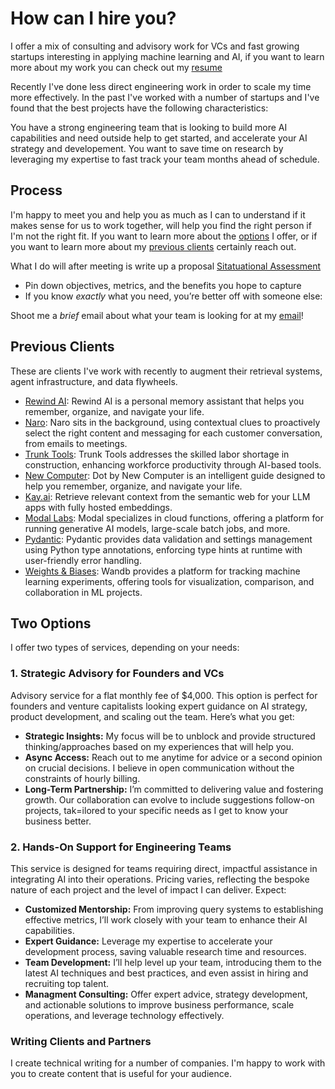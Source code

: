 # How can I hire you?

I offer a mix of consulting and advisory work for VCs and fast growing startups interesting in applying machine learning and AI, if you want to learn more about my work you can check out my [resume](https://jxnl.co)

Recently I've done less direct engineering work in order to scale my time more effectively. In the past I've worked with a number of startups and I've found that the best projects have the following characteristics:

You have a strong engineering team that is looking to build more AI capabilities and need outside help to get started, and accelerate your AI strategy and developement. You want to save time on research by leveraging my expertise to fast track your team months ahead of schedule.

## Process

I'm happy to meet you and help you as much as I can to understand if it makes sense for us to work together, will help you find the right person if I'm not the right fit. If you want to learn more about the [options](#two-options) I offer, or if you want to learn more about my [previous clients](#previous-clients) certainly reach out.

What I do will after meeting is write up a proposal [Sitatuational Assessment](./assessment.md)

- Pin down objectives, metrics, and the benefits you hope to capture
- If you know _exactly_ what you need, you’re better off with someone else:

Shoot me a _brief_ email about what your team is looking for at my [email](mailto:jason+hire@jxnl.co)!

## Previous Clients

These are clients I've work with recently to augment their retrieval systems, agent infrastructure, and data flywheels.

- [Rewind AI](http://rewind.ai): Rewind AI is a personal memory assistant that helps you remember, organize, and navigate your life.
- [Naro](http://narohq.com): Naro sits in the background, using contextual clues to proactively select the right content and messaging for each customer conversation, from emails to meetings.
- [Trunk Tools](https://trunktools.com/): Trunk Tools addresses the skilled labor shortage in construction, enhancing workforce productivity through AI-based tools.
- [New Computer](http://new.computer): Dot by New Computer is an intelligent guide designed to help you remember, organize, and navigate your life.
- [Kay.ai](http://Kay.ai): Retrieve relevant context from the semantic web for your LLM apps with fully hosted embeddings.
- [Modal Labs](https://modal.com/): Modal specializes in cloud functions, offering a platform for running generative AI models, large-scale batch jobs, and more.
- [Pydantic](http://pydantic.dev): Pydantic provides data validation and settings management using Python type annotations, enforcing type hints at runtime with user-friendly error handling.
- [Weights & Biases](https://wandb.ai/): Wandb provides a platform for tracking machine learning experiments, offering tools for visualization, comparison, and collaboration in ML projects.

## Two Options

I offer two types of services, depending on your needs:

### 1. Strategic Advisory for Founders and VCs

Advisory service for a flat monthly fee of $4,000. This option is perfect for founders and venture capitalists looking expert guidance on AI strategy, product development, and scaling out the team. Here’s what you get:

- **Strategic Insights:** My focus will be to unblock and provide structured thinking/approaches based on my experiences that will help you.
- **Async Access:** Reach out to me anytime for advice or a second opinion on crucial decisions. I believe in open communication without the constraints of hourly billing.
- **Long-Term Partnership:** I’m committed to delivering value and fostering growth. Our collaboration can evolve to include suggestions follow-on projects, tak=ilored to your specific needs as I get to know your business better.

### 2. Hands-On Support for Engineering Teams

This service is designed for teams requiring direct, impactful assistance in integrating AI into their operations. Pricing varies, reflecting the bespoke nature of each project and the level of impact I can deliver. Expect:

- **Customized Mentorship:** From improving query systems to establishing effective metrics, I’ll work closely with your team to enhance their AI capabilities.
- **Expert Guidance:** Leverage my expertise to accelerate your development process, saving valuable research time and resources.
- **Team Development:** I’ll help level up your team, introducing them to the latest AI techniques and best practices, and even assist in hiring and recruiting top talent.
- **Managment Consulting:** Offer expert advice, strategy development, and actionable solutions to improve business performance, scale operations, and leverage technology effectively.

### Writing Clients and Partners

I create technical writing for a number of companies. I'm happy to work with you to create content that is useful for your audience.
